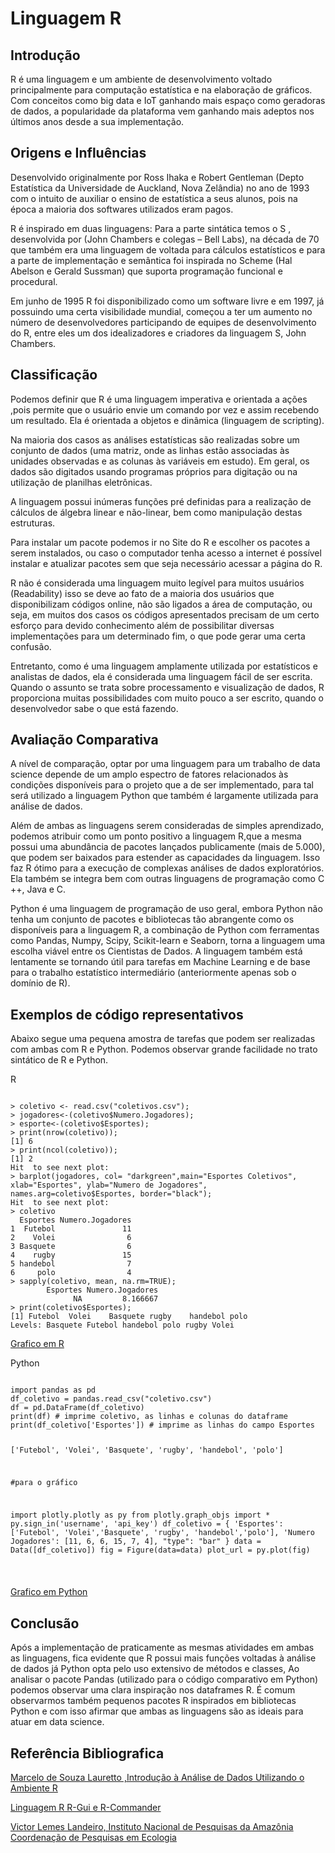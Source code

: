 # Linguagem R

## Introdução
<p>
R é uma linguagem e um ambiente de desenvolvimento voltado principalmente para computação estatística e na elaboração de gráficos. 
Com conceitos como big data e IoT ganhando mais espaço como geradoras de dados, a popularidade da plataforma vem ganhando mais adeptos nos últimos anos desde a sua implementação.
</p>

## Origens e Influências
<p>Desenvolvido originalmente por Ross Ihaka e Robert Gentleman (Depto Estatística da Universidade de Auckland, Nova Zelândia) no ano de 1993 com o intuito de auxiliar o ensino de estatística a seus alunos, pois na época a maioria dos softwares utilizados eram pagos.</p>
<p>R é inspirado em duas linguagens: Para a parte sintática temos o S , desenvolvida por  (John Chambers e colegas – Bell Labs), na década de 70 que também era uma linguagem de voltada para cálculos estatísticos e para a parte de implementação e semântica foi inspirada no Scheme (Hal Abelson e Gerald Sussman) que suporta programação funcional e procedural.</p>
<p>Em junho de 1995 R foi disponibilizado como um software livre e em 1997, já possuindo uma certa visibilidade mundial, começou a ter um aumento  no número de desenvolvedores participando de equipes de desenvolvimento do R, entre eles um dos idealizadores e criadores da linguagem S, John Chambers.</p>


## Classificação

<p>Podemos definir que R é uma linguagem imperativa e orientada a ações ,pois permite que o usuário envie um comando por vez e assim recebendo um resultado. Ela é orientada a objetos e dinâmica (linguagem de scripting).</p>
<p>Na maioria dos casos  as análises estatísticas são realizadas sobre um conjunto de dados (uma matriz, onde as linhas estão associadas às unidades observadas e as colunas às variáveis em estudo). Em geral,  os dados são digitados usando programas próprios para digitação ou na utilização de planilhas eletrônicas. </p>
<p>A linguagem possui inúmeras funções pré definidas para a realização de cálculos de álgebra linear e não-linear, bem como manipulação destas estruturas. </p>
<p>Para instalar um pacote podemos ir no Site do R e escolher os pacotes a serem instalados, ou caso o computador tenha acesso a internet  é possível  instalar e atualizar pacotes sem que seja necessário acessar a página do R.</p>
<p>R não é considerada uma linguagem muito legível para muitos usuários (Readability) isso se deve ao fato de a maioria dos usuários que disponibilizam códigos online, não são ligados a área de computação, ou seja, em muitos dos casos os códigos apresentados precisam de um certo esforço para devido conhecimento além de possibilitar diversas implementações para um determinado fim, o que pode gerar uma certa confusão.</p>
<p>Entretanto,  como é uma linguagem amplamente utilizada por estatísticos e analistas de dados, ela é considerada uma linguagem fácil de ser escrita. Quando o assunto se trata sobre processamento e visualização de dados, R proporciona muitas possibilidades com muito pouco a ser escrito, quando o desenvolvedor sabe o que está fazendo.</p>

## Avaliação Comparativa


<p>A nível de comparação, optar por uma linguagem para um trabalho de data science depende de um amplo espectro de fatores relacionados às condições disponíveis para o projeto que a de ser implementado, para tal será utilizado a linguagem Python que também é largamente utilizada para análise de dados. </p>
<p>Além de ambas as linguagens serem consideradas de simples aprendizado, podemos atribuir como um ponto positivo a linguagem R,que a mesma possui uma abundância de pacotes lançados publicamente (mais de 5.000), que podem ser baixados para estender as capacidades da linguagem. Isso faz R ótimo para a execução de complexas análises de dados exploratórios. Ela também se integra bem com outras linguagens de programação como C ++, Java e C.</p>
<p>Python é uma linguagem de programação de uso geral, embora Python não tenha um conjunto de pacotes e bibliotecas tão abrangente como os disponíveis para a linguagem R, a combinação de Python com ferramentas como Pandas, Numpy, Scipy, Scikit-learn e Seaborn, torna a linguagem uma escolha viável entre os Cientistas de Dados. A linguagem também está lentamente se tornando útil para tarefas em Machine Learning e de base para o trabalho estatístico intermediário (anteriormente apenas sob o domínio de R). </p>

##  Exemplos de código representativos

<p>Abaixo segue uma pequena amostra de tarefas que podem ser realizadas com ambas com R e Python. Podemos observar grande facilidade no trato sintático de R e Python. </p>

R
<p>
  <pre><code>
> coletivo <- read.csv("coletivos.csv");
> jogadores<-(coletivo$Numero.Jogadores);
> esporte<-(coletivo$Esportes);
> print(nrow(coletivo));
[1] 6
> print(ncol(coletivo));
[1] 2
Hit <Return> to see next plot:         
> barplot(jogadores, col= "darkgreen",main="Esportes Coletivos", xlab="Esportes", ylab="Numero de Jogadores", names.arg=coletivo$Esportes, border="black");
Hit <Return> to see next plot:         
> coletivo
  Esportes Numero.Jogadores
1  Futebol               11
2    Volei                6
3 Basquete                6
4    rugby               15
5 handebol                7
6     polo                4
> sapply(coletivo, mean, na.rm=TRUE);
        Esportes Numero.Jogadores 
              NA         8.166667 
> print(coletivo$Esportes);
[1] Futebol  Volei    Basquete rugby    handebol polo    
Levels: Basquete Futebol handebol polo rugby Volei
</pre></code>
  </p>  
  
 [Grafico em R](https://www.dropbox.com/s/jkk1norhl2rjnw2/Rplot01.png?dl=0)
 
 Python
<p>
<pre><code>  
import pandas as pd
df_coletivo = pandas.read_csv("coletivo.csv")
df = pd.DataFrame(df_coletivo)
print(df) # imprime coletivo, as linhas e colunas do dataframe
print(df_coletivo['Esportes']) # imprime as linhas do campo Esportes

 ['Futebol', 'Volei', 'Basquete', 'rugby', 'handebol', 'polo']


#para o gráfico

import plotly.plotly as py
from plotly.graph_objs import *
py.sign_in('username', 'api_key')
df_coletivo = {
 'Esportes': ['Futebol', 'Volei','Basquete', 'rugby', 'handebol','polo'],
  'Numero Jogadores': [11, 6, 6, 15, 7, 4], 
  "type": "bar"
}
data = Data([df_coletivo])
fig = Figure(data=data)
plot_url = py.plot(fig)

</pre></code>
 </p> 
 
[Grafico em Python](https://www.dropbox.com/s/77iha0b232x7ada/gPython.png?dl=0)

## Conclusão
<p> 
Após a implementação de praticamente as mesmas atividades em ambas as linguagens, fica evidente que R possui mais funções voltadas à análise de dados já Python opta pelo uso extensivo de métodos e classes, Ao analisar o pacote Pandas (utilizado para o código comparativo em Python) podemos observar uma clara inspiração nos dataframes R. É comum observarmos também pequenos pacotes R inspirados em bibliotecas Python e com isso afirmar que ambas as linguagens são as ideais para atuar em data science.

</p>

## Referência Bibliografica

[Marcelo de Souza Lauretto ,Introdução à Análise de Dados Utilizando o Ambiente R](http://each.uspnet.usp.br/lauretto/cursoR2015/cursoR2015.pdf)

[Linguagem R R-Gui e R-Commander ]( https://docs.ufpr.br/~taconeli/CE003M1/RCmdr.pdf)

[Victor Lemes Landeiro, Instituto Nacional de Pesquisas da Amazônia Coordenação de Pesquisas em Ecologia](https://cran.r-project.org/doc/contrib/Landeiro-Introducao.pdf)
